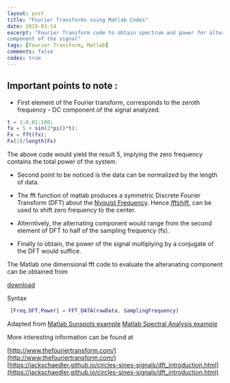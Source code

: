 ```yaml
---
layout: post
title: "Fourier Transforms using Matlab Codes"
date: 2019-03-14
excerpt: "Fourier Transform code to obtain spectrum and power for alternating
component of the signal"
tags: [Fourier Transform, Matlab]
comments: false
codes: true
---
```


## Important points to note :
* First element of the Fourier transform, corresponds to the zeroth frequency -
DC component of the signal analyzed.

```matlab
t = 1:0.01:100;
fx = 5 + sin(2*pi()*t);
Fx = fft(fx);
Fx(1)/length(Fx)

```

The above code would yield the result 5, implying the zero frequency contains the
total power of the system.

* Second point to be noticed is the data can be normalized by the length of data.

* The fft function of matlab produces a symmetric Discrete Fourier Transform (DFT)
about the [Nyquist Frequency](https://en.wikipedia.org/wiki/Nyquist_frequency).
Hence *[fftshift](https://www.mathworks.com/help/matlab/ref/fftshift.html)*, can
be used to shift zero frequency to the center.

* Alterntively, the alternating component would range from the second element of
DFT to half of the sampling frequency (fs).

* Finally to obtain, the power of the signal multiplying by a conjugate of the DFT
would suffice.

The Matlab one dimensional fft code to evaluate the alteranating component can
be obtained from

<a class="btn zoombtn" href="{{ site.url }}/codes/FFT_DATA.m">download  </a>

Syntax
```Matlab
 [Freq,DFT,Power] = FFT_DATA(rawData, SamplingFrequency)
````

Adapted from
[Matlab Sunspots example](https://www.mathworks.com/help/matlab/examples/using-fft.html)
[Matlab Spectral Analysis example](https://www.mathworks.com/help/matlab/examples/fft-for-spectral-analysis.html)

More interesting information can be found at

[http://www.thefouriertransform.com/](http://www.thefouriertransform.com/)
[https://jackschaedler.github.io/circles-sines-signals/dft_introduction.html](https://jackschaedler.github.io/circles-sines-signals/dft_introduction.html)
